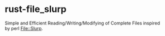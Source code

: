 # rust-file_slurp

Simple and Efficient Reading/Writing/Modifying of Complete Files inspired by perl [File::Slurp](https://metacpan.org/pod/File::Slurp).
